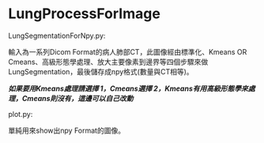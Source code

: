 # LungProcessForImage
LungSegmentationForNpy.py:

輸入為一系列Dicom Format的病人肺部CT，此圖像經由標準化、Kmeans OR Cmeans、高級形態學處理、放大主要像素到邊界等四個步驟來做LungSegmentation，最後儲存成npy格式(數量與CT相等)。

***如果要用Kmeans處理請選擇 1，Cmeans選擇 2，Kmeans有用高級形態學來處理，Cmeans則沒有，這邊可以自己改動***


plot.py:

單純用來show出npy Format的圖像。
